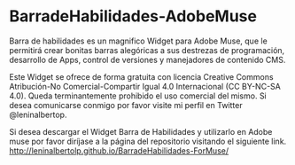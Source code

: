 BarradeHabilidades-AdobeMuse
==========================

Barra de habilidades es un magnifico Widget para Adobe Muse, que le permitirá crear bonitas barras alegóricas a sus destrezas de programación, desarrollo de Apps, control de versiones y manejadores de contenido CMS.

Este Widget se ofrece de forma gratuita con licencia Creative Commons Atribución-No Comercial-Compartir Igual 4.0 Internacional (CC BY-NC-SA 4.0). Queda terminantemente prohibido el uso comercial del mismo. Si desea comunicarse conmigo por favor visite mi perfil en Twitter @leninalbertop.

Si desea descargar el Widget Barra de Habilidades y utilizarlo en Adobe muse por favor diríjase a la página del repositorio visitando el siguiente link. http://leninalbertolp.github.io/BarradeHabilidades-ForMuse/ 
